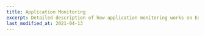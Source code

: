 ```yaml
---
title: Application Monitoring
excerpt: Detailed description of how application monitoring works on EdgeFarm.
last_modified_at: 2021-04-13
---
```


